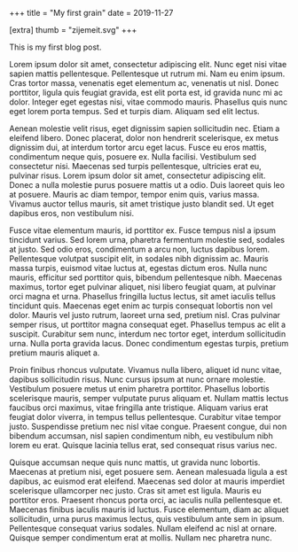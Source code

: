 +++
title = "My first grain"
date = 2019-11-27

[extra]
thumb = "zijemeit.svg"
+++

This is my first blog post.

Lorem ipsum dolor sit amet, consectetur adipiscing elit. Nunc eget nisi vitae sapien mattis pellentesque. Pellentesque ut rutrum mi. Nam eu enim ipsum. Cras tortor massa, venenatis eget elementum ac, venenatis ut nisl. Donec porttitor, ligula quis feugiat gravida, est elit porta est, id gravida nunc mi ac dolor. Integer eget egestas nisi, vitae commodo mauris. Phasellus quis nunc eget lorem porta tempus. Sed et turpis diam. Aliquam sed elit lectus.

Aenean molestie velit risus, eget dignissim sapien sollicitudin nec. Etiam a eleifend libero. Donec placerat, dolor non hendrerit scelerisque, ex metus dignissim dui, at interdum tortor arcu eget lacus. Fusce eu eros mattis, condimentum neque quis, posuere ex. Nulla facilisi. Vestibulum sed consectetur nisi. Maecenas sed turpis pellentesque, ultricies erat eu, pulvinar risus. Lorem ipsum dolor sit amet, consectetur adipiscing elit. Donec a nulla molestie purus posuere mattis ut a odio. Duis laoreet quis leo at posuere. Mauris ac diam tempor, tempor enim quis, varius massa. Vivamus auctor tellus mauris, sit amet tristique justo blandit sed. Ut eget dapibus eros, non vestibulum nisi.

Fusce vitae elementum mauris, id porttitor ex. Fusce tempus nisl a ipsum tincidunt varius. Sed lorem urna, pharetra fermentum molestie sed, sodales at justo. Sed odio eros, condimentum a arcu non, luctus dapibus lorem. Pellentesque volutpat suscipit elit, in sodales nibh dignissim ac. Mauris massa turpis, euismod vitae luctus at, egestas dictum eros. Nulla nunc mauris, efficitur sed porttitor quis, bibendum pellentesque nibh. Maecenas maximus, tortor eget pulvinar aliquet, nisi libero feugiat quam, at pulvinar orci magna et urna. Phasellus fringilla luctus lectus, sit amet iaculis tellus tincidunt quis. Maecenas eget enim ac turpis consequat lobortis non vel dolor. Mauris vel justo rutrum, laoreet urna sed, pretium nisl. Cras pulvinar semper risus, ut porttitor magna consequat eget. Phasellus tempus ac elit a suscipit. Curabitur sem nunc, interdum nec tortor eget, interdum sollicitudin urna. Nulla porta gravida lacus. Donec condimentum egestas turpis, pretium pretium mauris aliquet a.

Proin finibus rhoncus vulputate. Vivamus nulla libero, aliquet id nunc vitae, dapibus sollicitudin risus. Nunc cursus ipsum at nunc ornare molestie. Vestibulum posuere metus ut enim pharetra porttitor. Phasellus lobortis scelerisque mauris, semper vulputate purus aliquam et. Nullam mattis lectus faucibus orci maximus, vitae fringilla ante tristique. Aliquam varius erat feugiat dolor viverra, in tempus tellus pellentesque. Curabitur vitae tempor justo. Suspendisse pretium nec nisl vitae congue. Praesent congue, dui non bibendum accumsan, nisl sapien condimentum nibh, eu vestibulum nibh lorem eu erat. Quisque lacinia tellus erat, sed consequat risus varius nec.

Quisque accumsan neque quis nunc mattis, ut gravida nunc lobortis. Maecenas at pretium nisi, eget posuere sem. Aenean malesuada ligula a est dapibus, ac euismod erat eleifend. Maecenas sed dolor at mauris imperdiet scelerisque ullamcorper nec justo. Cras sit amet est ligula. Mauris eu porttitor eros. Praesent rhoncus porta orci, ac iaculis nulla pellentesque et. Maecenas finibus iaculis mauris id luctus. Fusce elementum, diam ac aliquet sollicitudin, urna purus maximus lectus, quis vestibulum ante sem in ipsum. Pellentesque consequat varius sodales. Nullam eleifend ac nisl at ornare. Quisque semper condimentum erat at mollis. Nullam nec pharetra nunc.